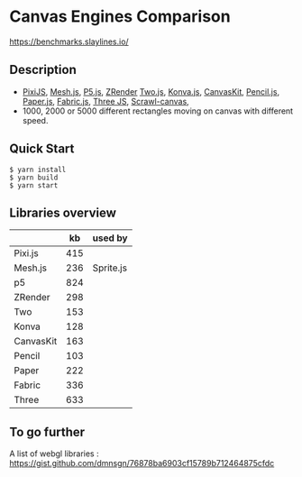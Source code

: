 # Canvas Engines Comparison

https://benchmarks.slaylines.io/

## Description

- [PixiJS](https://www.pixijs.com), 
[Mesh.js](https://github.com/mesh-js/mesh.js), 
[P5.js](https://p5js.org), 
[ZRender](https://github.com/ecomfe/zrender) 
[Two.js](https://two.js.org/), 
[Konva.js](https://konvajs.org/), 
[CanvasKit](https://skia.org/docs/user/modules/canvaskit/), 
[Pencil.js](https://pencil.js.org/), 
[Paper.js](http://paperjs.org/), 
[Fabric.js](http://fabricjs.com/), 
[Three JS](https://threejs.org/), 
[Scrawl-canvas](https://scrawl-v8.rikweb.org.uk/), 
- 1000, 2000 or 5000 different rectangles moving on canvas with different speed.

## Quick Start

```
$ yarn install
$ yarn build
$ yarn start
```

## Libraries overview

|           | kb  |  used by  |
|-----------|-----|-----------|
| Pixi.js   | 415 |           |
| Mesh.js   | 236 | Sprite.js |
| p5        | 824 |           |
| ZRender   | 298 |           |
| Two       | 153 |           |
| Konva     | 128 |           |
| CanvasKit | 163 |           |
| Pencil    | 103 |           |
| Paper     | 222 |           |
| Fabric    | 336 |           |
| Three     | 633 |           |

## To go further

A list of webgl libraries : https://gist.github.com/dmnsgn/76878ba6903cf15789b712464875cfdc